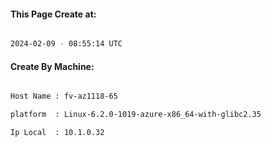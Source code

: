 
   
#### This Page Create at:

```bash

2024-02-09 - 08:55:14 UTC

```

#### Create By Machine:

```bash

Host Name : fv-az1118-65

platform  : Linux-6.2.0-1019-azure-x86_64-with-glibc2.35

Ip Local  : 10.1.0.32

```


